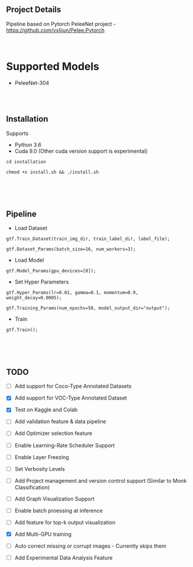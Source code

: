 ## Project Details
Pipeline based on Pytorch PeleeNet project - https://github.com/yxlijun/Pelee.Pytorch
<br />
<br />
<br />

# Supported Models
  - PeleeNet-304
   

<br />
<br />


## Installation

Supports 
- Python 3.6
- Cuda 9.0 (Other cuda version support is experimental)
    
`cd installation`

`chmod +x install.sh && ./install.sh`

<br />
<br />
<br />


## Pipeline

- Load Dataset

`gtf.Train_Dataset(train_img_dir, train_label_dir, label_file);`

`gtf.Dataset_Params(batch_size=16, num_workers=3);`

- Load Model

`gtf.Model_Params(gpu_devices=[0]);`

- Set Hyper Parameters

`gtf.Hyper_Params(lr=0.01, gamma=0.1, momentum=0.9, weight_decay=0.0005);`

`gtf.Training_Params(num_epochs=50, model_output_dir="output");`

- Train

`gtf.Train();`



<br />
<br />
<br />

## TODO

- [ ] Add support for Coco-Type Annotated Datasets
- [x] Add support for VOC-Type Annotated Dataset
- [x] Test on Kaggle and Colab 
- [ ] Add validation feature & data pipeline
- [ ] Add Optimizer selection feature
- [ ] Enable Learning-Rate Scheduler Support
- [ ] Enable Layer Freezing
- [ ] Set Verbosity Levels
- [ ] Add Project management and version control support (Similar to Monk Classification)
- [ ] Add Graph Visualization Support
- [ ] Enable batch proessing at inference
- [ ] Add feature for top-k output visualization
- [x] Add Multi-GPU training
- [ ] Auto correct missing or corrupt images - Currently skips them
- [ ] Add Experimental Data Analysis Feature


<br />
<br />
<br />
